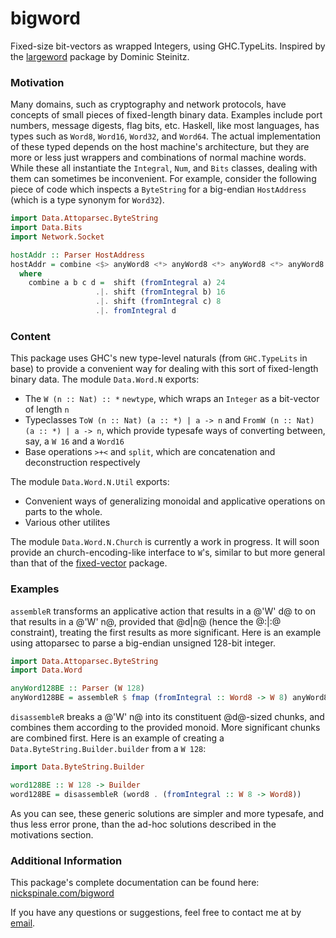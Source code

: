 # bigword

Fixed-size bit-vectors as wrapped Integers, using GHC.TypeLits.
Inspired by the [largeword](https://hackage.org/packages/largeword) package by Dominic Steinitz.

### Motivation

Many domains, such as cryptography and network protocols, have concepts of small pieces of fixed-length binary data.
Examples include port numbers, message digests, flag bits, etc.
Haskell, like most languages, has types such as `Word8`, `Word16`, `Word32`, and `Word64`.
The actual implementation of these typed depends on the host machine's architecture, but they are more or less just wrappers and combinations of normal machine words.
While these all instantiate the `Integral`, `Num`, and `Bits` classes, dealing with them can sometimes be inconvenient.
For example, consider the following piece of code which inspects a `ByteString` for a big-endian `HostAddress` (which is a type synonym for `Word32`).

```haskell
import Data.Attoparsec.ByteString
import Data.Bits
import Network.Socket

hostAddr :: Parser HostAddress
hostAddr = combine <$> anyWord8 <*> anyWord8 <*> anyWord8 <*> anyWord8
  where
    combine a b c d =  shift (fromIntegral a) 24
                   .|. shift (fromIntegral b) 16
                   .|. shift (fromIntegral c) 8 
                   .|. fromIntegral d
```

### Content

This package uses GHC's new type-level naturals (from `GHC.TypeLits` in base) to provide a convenient way for dealing with this sort of fixed-length binary data.
The module `Data.Word.N` exports:

*   The `W (n :: Nat) :: *` `newtype`, which wraps an `Integer` as a bit-vector of length `n`
*   Typeclasses `ToW (n :: Nat) (a :: *) | a -> n` and `FromW (n :: Nat) (a :: *) | a -> n`, which provide typesafe ways of converting between, say, a `W 16` and a `Word16`
*   Base operations `>+<` and `split`, which are concatenation and deconstruction respectively

The module `Data.Word.N.Util` exports:

*   Convenient ways of generalizing monoidal and applicative operations on parts to the whole.
*   Various other utilites

The module `Data.Word.N.Church` is currently a work in progress.
It will soon provide an church-encoding-like interface to `W`'s, similar to but more general than that of the [fixed-vector](https://hackage.haskell.org/package/fixed-vector) package.

### Examples

`assembleR` transforms an applicative action that results in a @'W' d@ to on that results in a @'W' n@, provided that @d|n@ (hence the @:|:@ constraint), treating the first results as more significant.
Here is an example using attoparsec to parse a big-endian unsigned 128-bit integer.

```haskell
import Data.Attoparsec.ByteString
import Data.Word

anyWord128BE :: Parser (W 128)
anyWord128BE = assembleR $ fmap (fromIntegral :: Word8 -> W 8) anyWord8
```

`disassembleR` breaks a @'W' n@ into its constituent @d@-sized chunks, and combines them according to the provided monoid.
More significant chunks are combined first.
Here is an example of creating a `Data.ByteString.Builder.builder` from a `W 128`:

```haskell
import Data.ByteString.Builder

word128BE :: W 128 -> Builder
word128BE = disassembleR (word8 . (fromIntegral :: W 8 -> Word8))
```

As you can see, these generic solutions are simpler and more typesafe, and thus less error prone, than the ad-hoc solutions described in the motivations section.

### Additional Information

This package's complete documentation can be found here: [nickspinale.com/bigword](https://nickspinale.com/bigword)

If you have any questions or suggestions, feel free to contact me at by [email](mailto:spinalen@carleton.edu).
